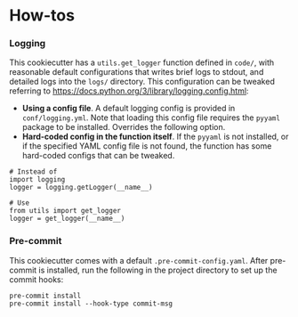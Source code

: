 # How-tos

### Logging

This cookiecutter has a `utils.get_logger` function defined in `code/`, with reasonable default configurations that writes brief logs to stdout, and detailed logs into the `logs/` directory. This configuration can be tweaked referring to https://docs.python.org/3/library/logging.config.html:
+ **Using a config file**. A default logging config is provided in `conf/logging.yml`. Note that loading this config file requires the `pyyaml` package to be installed. Overrides the following option.
+ **Hard-coded config in the function itself**. If the `pyyaml` is not installed, or if the specified YAML config file is not found, the function has some hard-coded configs that can be tweaked. 

```
# Instead of 
import logging
logger = logging.getLogger(__name__)

# Use
from utils import get_logger
logger = get_logger(__name__)
```

### Pre-commit

This cookiecutter comes with a default `.pre-commit-config.yaml`. After pre-commit is installed, run the following in the project directory to set up the commit hooks:
```
pre-commit install
pre-commit install --hook-type commit-msg
```

